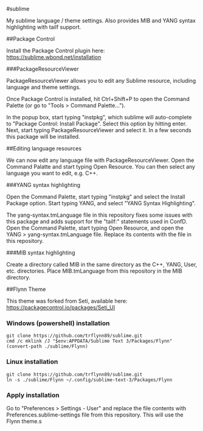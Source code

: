 #sublime

My sublime language / theme settings. Also provides MIB and YANG syntax highlighting with tailf support.

##Package Control

Install the Package Control plugin here: https://sublime.wbond.net/installation

###PackageResourceViewer

PackageResourceViewer allows you to edit any Sublime resource, including language and theme settings.

Once Package Control is installed, hit Ctrl+Shift+P to open the Command Palette (or go to "Tools > Command Palette...").

In the popup box, start typing "instpkg", which sublime will auto-complete to "Package Control: Install Package". Select this option by hitting enter. Next, start typing PackageResourceViewer and select it. In a few seconds this package will be installed.

##Editing language resources

We can now edit any language file with PackageResourceViewer. Open the Command Palatte and start typing Open Resource. You can then select any language you want to edit, e.g. C++.

###YANG syntax highlighting

Open the Command Palette, start typing "instpkg" and select the Install Package option. Start typing YANG, and select "YANG Syntax Highlighting".

The yang-syntax.tmLanguage file in this repository fixes some issues with this package and adds support for the "tailf:" statements used in ConfD. Open the Command Palette, start typing Open Resource, and open the YANG > yang-syntax.tmLanguage file. Replace its contents with the file in this repository.

###MIB syntax highlighting

Create a directory called MIB in the same directory as the C++, YANG, User, etc. directories. Place MIB.tmLanguage from this repository in the MIB directory.

##Flynn Theme

This theme was forked from Seti, available here: https://packagecontrol.io/packages/Seti_UI

### Windows (powershell) installation

```
git clone https://github.com/trflynn89/sublime.git
cmd /c mklink /J "$env:APPDATA/Sublime Text 3/Packages/Flynn" (convert-path ./sublime/Flynn)
```

### Linux installation

```
git clone https://github.com/trflynn89/sublime.git
ln -s ./sublime/Flynn ~/.config/sublime-text-3/Packages/Flynn
```

### Apply installation

Go to "Preferences >  Settings - User" and replace the file contents with Preferences.sublime-settings file from this repository. This will use the Flynn theme.s

